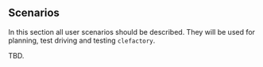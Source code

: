 ## Scenarios

In this section all user scenarios should be described.
They will be used for planning, test driving and testing `clefactory`.

TBD.
